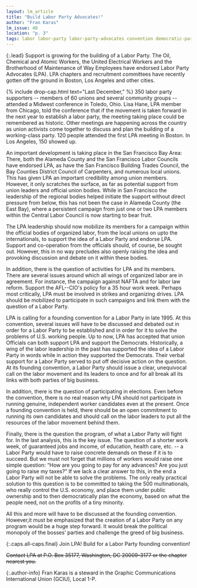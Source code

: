 ```yaml
---
layout: lm_article
title: "Build Labor Party Advocates!"
author: "Fran Karas"
lm_issue: 40
location: "p. 3"
tags: labor labor-party labor-party-advocates convention democratic-party ocaw ue boston massachussetts los-angeles bay-area california toledo ohio
---
```



{:.lead}
Support is growing for the building of a Labor Party. The
Oil, Chemical and Atomic Workers, the United Electrical
Workers and the Brotherhood of Maintenance of Way Employees
have endorsed Labor Party Advocates (<abbr>LPA</abbr>).
<abbr>LPA</abbr> chapters and recruitment committees have recently gotten off the
ground in Boston, Los Angeles and other cities.

{% include drop-cap.html text="Last December," %}
350 labor party supporters -- members of
60 unions and several community groups -- attended a Midwest conference
in Toledo, Ohio. Lisa Hane, <abbr>LPA</abbr> member
from Chicago, told the conference that if the movement is
taken forward in the next year to establish a labor party, the
meeting taking place could be remembered as historic. Other
meetings are happening across the country as union activists
come together to discuss and plan the building of a working-class
party. 120 people attended the first <abbr>LPA</abbr> meeting in
Boston. In Los Angeles, 150 showed up.

An important development
is taking place in the San Francisco Bay Area:
There, both the
Alameda County and the San
Francisco Labor Councils have
endorsed <abbr>LPA</abbr>, as have the San
Francisco Building Trades
Council, the Bay Counties District
Council of Carpenters, and
numerous local unions. This has
given <abbr>LPA</abbr> an important credibility
among union members.
However, it only scratches the
surface, as far as potential support
from union leaders and official union bodies. While in San
Francisco the leadership of the regional bodies helped initiate
the support without direct pressure from below, this has not
been the case in Alameda County (the East Bay), where a
persistent campaign from just one or two <abbr>LPA</abbr> members within
the Central Labor Council is now starting to bear fruit.

The <abbr>LPA</abbr> leadership should now mobilize its members for
a campaign within the official bodies of organized labor, from
the local unions on upto the internationals, to support the idea
of a Labor Party and endorse <abbr>LPA</abbr>. Support and co-operation
from the officials should, of course, be sought out. However,
this in no way precludes also openly raising the idea and
provoking discussion and debate on it within
these bodies.

In addition, there is the question of activities for <abbr>LPA</abbr> and
its members. There are several issues around which all wings
of organized labor are in agreement. For instance, the campaign
against <abbr>NAFTA</abbr> and for labor law reform. Support the
<abbr>AFL--CIO</abbr>'s policy for a 35 hour work week. Perhaps most
critically, <abbr>LPA</abbr> must be involved in strikes and organizing
drives. <abbr>LPA</abbr> should be mobilized to participate in such
campaigns and link them with the question of a Labor Party.

<abbr>LPA</abbr> is calling for a founding convention for a Labor Party
in late 1995. At this convention, several issues will have to be
discussed and debated out in order for a Labor Party to be
established and in order for it to solve the problems of U.S.
working people. Up to now, <abbr>LPA</abbr> has accepted that union
Officials can both support <abbr>LPA</abbr> and support the Democrats.
Historically, a wing of the labor leadership in the past has
supported the idea of a Labor Party in words while in action
they supported the Democrats. Their verbal support for a
Labor Party served to put off decisive action on the question.
At its founding convention, a Labor Party should issue a clear,
unequivocal call on the labor movement and its leaders to
once and for all break all its links with both parties of big
business.

In addition, there is the question of participating in elections.
Even before the convention, there is no real reason
why <abbr>LPA</abbr> should not participate in running genuine, independent
worker candidates even at the present. Once a founding
convention is held, there should be an open commitment to
running its own candidates and should call on the labor leaders
to put all the resources of the labor movement behind them.

Finally, there is the question the program, of what a Labor
Party will fight for. In the last analysis, this is the key issue. The
question of a shorter work week, of guaranteed jobs and
income, of education, health care, etc. -- a Labor Party would
have to raise concrete demands on these if it is to succeed. But
we must not forget that millions of workers would raise one
simple question: “How are you going to pay for any advances?
Are you just going to raise my taxes?” If we lack a clear answer
to this, in the end a Labor Party will not be able to solve the
problems. The only really practical solution to this question is
to be committed to taking the 500 multinationals, who really
control the U.S. economy, and place them under public
ownership and to then democratically plan the economy,
based on what the people need, not on the profits of a tiny
minority.

All this and more will have to be discussed at the founding
convention. However,it must be emphasized that the creation
of a Labor Party on any program would be a huge step forward.
It would break the political monopoly of the bosses’ parties and
challenge the greed of big business.

{:.caps.all-caps.final}
Join <abbr>LPA</abbr>! Build for a Labor Party founding convention!

<del>Contact <abbr>LPA</abbr> at P.O. Box 35177, Washington, DC 20009-3177 or the chapter nearest you.</del>

{:.author-info}
Fran Karas is a steward in the Graphic Communications International Union (<abbr>GCIU</abbr>), Local 1-P.